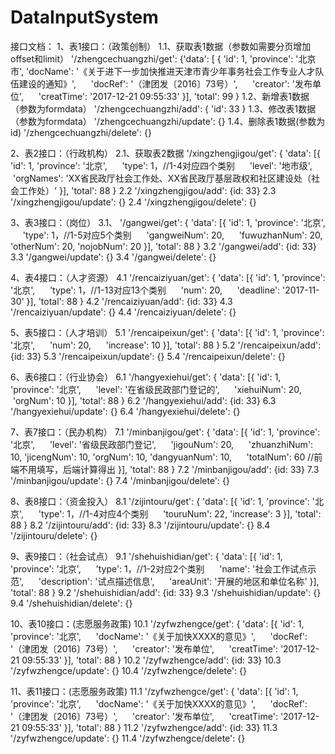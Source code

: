 # DataInputSystem
接口文档：
1、表1接口：（政策创制）
1.1、获取表1数据（参数如需要分页增加offset和limit）
'/zhengcechuangzhi/get': 
{'data': [
    {
      'id': 1,
  		'province': '北京市',
      'docName': '《关于进下一步加快推进天津市青少年事务社会工作专业人才队伍建设的通知》',
      'docRef': '（津团发〔2016〕73号）',
      'creator': '发布单位',
      'creatTime': '2017-12-21 09:55:33'
  	}],
    'total': 99
 }
1.2、新增表1数据（参数为formdata）
'/zhengcechuangzhi/add': {
    'id': 33
  }
1.3、修改表1数据（参数为formdata）
  '/zhengcechuangzhi/update': {}
1.4、删除表1数据(参数为id)
  '/zhengcechuangzhi/delete': {}
  
2、表2接口：（行政机构）
2.1、获取表2数据
  '/xingzhengjigou/get': {
    'data': [{
      'id': 1,
      'province': '北京',
      'type': 1，//1-4对应四个类别
      'level': '地市级',
      'orgNames': 'XX省民政厅社会工作处、XX省民政厅基层政权和社区建设处（社会工作处）'
    }],
    'total': 88
}
2.2 '/xingzhengjigou/add': {id: 33}
2.3 '/xingzhengjigou/update': {}
2.4 '/xingzhengjigou/delete': {}

3、表3接口：（岗位）
3.1、 '/gangwei/get': {
    'data': [{
      'id': 1,
      'province': '北京',
      'type': 1，//1-5对应5个类别
      'gangweiNum': 20,
      'fuwuzhanNum': 20,
      'otherNum': 20,
      'nojobNum': 20
    }],
    'total': 88
}
3.2 '/gangwei/add': {id: 33}
3.3 '/gangwei/update': {}
3.4 '/gangwei/delete': {}

4、表4接口：（人才资源）
4.1 '/rencaiziyuan/get': {
    'data': [{
      'id': 1,
      'province': '北京',
      'type': 1，//1-13对应13个类别
      'num': 20,
      'deadline': '2017-11-30'
    }],
    'total': 88
}
4.2 '/rencaiziyuan/add': {id: 33}
4.3 '/rencaiziyuan/update': {}
4.4 '/rencaiziyuan/delete': {}

5、表5接口：（人才培训）
5.1 '/rencaipeixun/get': {
    'data': [{
      'id': 1,
      'province': '北京',
      'num': 20,
      'increase': 10
    }],
    'total': 88
}
5.2 '/rencaipeixun/add': {id: 33}
5.3 '/rencaipeixun/update': {}
5.4 '/rencaipeixun/delete': {}

6、表6接口：（行业协会）
6.1 '/hangyexiehui/get': {
    'data': [{
      'id': 1,
      'province': '北京',
      'level': '在省级民政部门登记的',
      'xiehuiNum': 20,
      'orgNum': 10
    }],
    'total': 88
}
6.2 '/hangyexiehui/add': {id: 33}
6.3 '/hangyexiehui/update': {}
6.4 '/hangyexiehui/delete': {}

7、表7接口：（民办机构）
7.1 '/minbanjigou/get': {
    'data': [{
      'id': 1,
      'province': '北京',
      'level': '省级民政部门登记',
      'jigouNum': 20,
      'zhuanzhiNum': 10,
      'jicengNum': 10,
      'orgNum': 10,
      'dangyuanNum': 10,
      'totalNum': 60 //前端不用填写，后端计算得出
    }],
    'total': 88
}
7.2 '/minbanjigou/add': {id: 33}
7.3 '/minbanjigou/update': {}
7.4 '/minbanjigou/delete': {}

8、表8接口：（资金投入）
8.1 '/zijintouru/get': {
    'data': [{
      'id': 1,
      'province': '北京',
      'type': 1，//1-4对应4个类别
      'touruNum': 22,
      'increase': 3
    }],
    'total': 88
}
8.2 '/zijintouru/add': {id: 33}
8.3 '/zijintouru/update': {}
8.4 '/zijintouru/delete': {}

9、表9接口：（社会试点）
9.1 '/shehuishidian/get': {
    'data': [{
      'id': 1,
      'province': '北京',
      'type': 1，//1-2对应2个类别
      'name': '社会工作试点示范',
      'description': '试点描述信息',
      'areaUnit': '开展的地区和单位名称'
    }],
    'total': 88
}
9.2 '/shehuishidian/add': {id: 33}
9.3 '/shehuishidian/update': {}
9.4 '/shehuishidian/delete': {}

10、表10接口：(志愿服务政策)
10.1 '/zyfwzhengce/get': {
    'data': [{
      'id': 1,
      'province': '北京',
      'docName': '《关于加快XXXX的意见》',
      'docRef': '（津团发〔2016〕73号）',
      'creator': '发布单位',
      'creatTime': '2017-12-21 09:55:33'
    }],
    'total': 88
}
10.2 '/zyfwzhengce/add': {id: 33}
10.3 '/zyfwzhengce/update': {}
10.4 '/zyfwzhengce/delete': {}

11、表11接口：(志愿服务政策)
11.1 '/zyfwzhengce/get': {
    'data': [{
      'id': 1,
      'province': '北京',
      'docName': '《关于加快XXXX的意见》',
      'docRef': '（津团发〔2016〕73号）',
      'creator': '发布单位',
      'creatTime': '2017-12-21 09:55:33'
    }],
    'total': 88
}
11.2 '/zyfwzhengce/add': {id: 33}
11.3 '/zyfwzhengce/update': {}
11.4 '/zyfwzhengce/delete': {}






